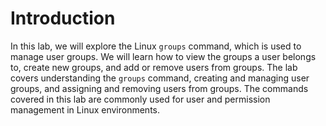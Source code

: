 # Introduction

In this lab, we will explore the Linux `groups` command, which is used to manage user groups. We will learn how to view the groups a user belongs to, create new groups, and add or remove users from groups. The lab covers understanding the `groups` command, creating and managing user groups, and assigning and removing users from groups. The commands covered in this lab are commonly used for user and permission management in Linux environments.
